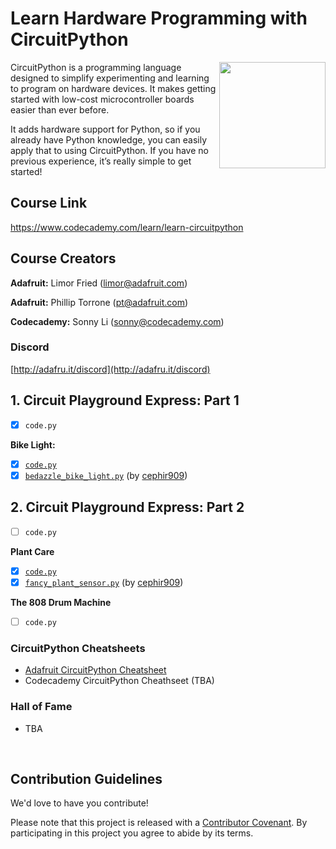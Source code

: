 # Learn Hardware Programming with CircuitPython

<a href="https://www.codecademy.com" target="_blank"><img src="https://github.com/Codecademy/learn-cpp/blob/master/logo.png" align="right" width=170;></a>

CircuitPython is a programming language designed to simplify experimenting and learning to program on hardware devices. It makes getting started with low-cost microcontroller boards easier than ever before.

It adds hardware support for Python, so if you already have Python knowledge, you can easily apply that to using CircuitPython. If you have no previous experience, it’s really simple to get started!

<!-- [![](https://img.shields.io/badge/language-English-blue.svg)](./README.md) -->

## Course Link ##

https://www.codecademy.com/learn/learn-circuitpython

## Course Creators ## 

<!-- links to social media icons -->

<!-- icons without padding -->

[1]: http://i.imgur.com/wWzX9uB.png (twitter icon without padding)
[2]: http://i.imgur.com/fep1WsG.png (facebook icon without padding)
[3]: http://i.imgur.com/VlgBKQ9.png (google plus icon without padding)
[4]: http://i.imgur.com/jDRp47c.png (tumblr icon without padding)
[5]: http://i.imgur.com/Vvy3Kru.png (dribbble icon without padding)
[6]: http://i.imgur.com/9I6NRUm.png (github icon without padding)

<!-- links to social media accounts -->

[1.1]: http://www.twitter.com/sonnynomnom
[6.1]: http://www.github.com/sonnynomnom

[1.2]: http://www.twitter.com/marielsmusings
[6.2]: http://www.github.com/marielfrank
    
**Adafruit:** Limor Fried (limor@adafruit.com)  

**Adafruit:** Phillip Torrone (pt@adafruit.com)

**Codecademy:** Sonny Li (sonny@codecademy.com)

### Discord ###

[http://adafru.it/discord](http://adafru.it/discord)

## 1. Circuit Playground Express: Part 1 ##

- [x] `code.py`

**Bike Light:**

- [x] [`code.py`](circuit-playground-part-1/bike-light/code.py)
- [x] [`bedazzle_bike_light.py`](circuit-playground-part-1/bike-light/bedazzle_bike_light.py) (by [cephir909](https://www.codecademy.com/cephir909))

## 2. Circuit Playground Express: Part 2 ##

- [ ] `code.py`

**Plant Care**

- [x] [`code.py`](circuit-playground-part-2/plant-care/code.py)
- [x] [`fancy_plant_sensor.py`](circuit-playground-part-2/plant-care/fancy_plant_sensor.py) (by [cephir909](https://www.codecademy.com/cephir909))

**The 808 Drum Machine**

- [ ] `code.py`

### CircuitPython Cheatsheets ###

* [Adafruit CircuitPython Cheatsheet](https://github.com/adafruit/awesome-circuitpython/blob/master/cheatsheet/CircuitPython_Cheatsheet.md)
* Codecademy CircuitPython Cheathseet (TBA)

### Hall of Fame ###

* TBA

<br>

## Contribution Guidelines

We'd love to have you contribute! 

Please note that this project is released with a [Contributor Covenant](https://www.contributor-covenant.org).
By participating in this project you agree to abide by its terms.
